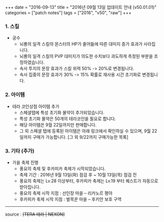 +++
date = "2016-09-13"
title = "2016년 09월 13일 업데이트 안내 (v50.01.01)"
categories = ["patch notes"]
tags = ["2016", "v50", "raw"]
+++

### 1. 스킬
- 궁수
  - 뇌룡의 일격 스킬의 몬스터의 HP가 줄어듦에 따른 대미지 증가 효과가 사라집니다.
  - 뇌룡의 일격 스킬의 PVP 대미지가 의도한 수치보다 과도하게 측정된 부분을 조정하였습니다.
  - 속사 투지의 문장 효과가 스킬 위력 50% -> 20%로 변경됩니다.
  - 속사 집중의 문장 효과가 30% -> 15% 확률로 재사용 시간 초기화로 변경됩니다.

### 2. 아이템
- 테라 코인상점 아이템 추가
  - 스페셜탭에 특성 초기화 물약이 추가되었습니다.
  - 특성 초기화 물약은 50개의 테라코인을 필요로 합니다.
  - 해당 아이템은 9월 22일까지만 판매합니다.
  - 그 외 스페셜 탭에 등록된 아이템은 아래 링크에서 확인하실 수 있으며, 9월 22일까지 구매가 가능합니다.
[그 외 9/22까지 구매가능한 목록]

### 3. 기타 (추가)
- 가을 축제 진행
  - 풍요의 축제 및 후카피카 축제가 시작되었습니다.
  - 축제 기간 : 2016년 9월 13일(화) 점검 후 ~ 10월 13일(목) 점검 전 
  - 풍요의 축제는 Lv.28 이상부터, 후카피카 축제는 Lv.19 부터 퀘스트가 자동으로 받아집니다.
  - 풍요의 축제 시작 지점 : 선인장 마을 – 리카노르 평야 
  - 후카피카 축제 시작 지점 : 벌목꾼 마을 – 후키안 보호 구역 

----

source : ~~[TERA 테라 | NEXON]~~
